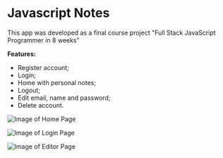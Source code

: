 # Javascript Notes

This app was developed as a final course project
"Full Stack JavaScript Programmer in 8 weeks"

**Features:** 
  - Register account;
  - Login;
  - Home with personal notes;
  - Logout;
  - Edit email, name and password;
  - Delete account.

![Image of Home Page](https://i.imgur.com/agwKuZW.png "Image of Home Page")

![Image of Login Page](https://i.imgur.com/WzVWgh0.png "Image of Login Page")

![Image of Editor Page](https://i.imgur.com/jOlrdnm.png "Image of Editor Page")
